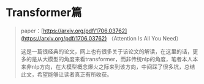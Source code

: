 # Transformer篇

> paper：[https://arxiv.org/pdf/1706.03762](https://arxiv.org/pdf/1706.03762) （Attention Is All You Need）
>
> 这是一篇很经典的论文，网上也有很多关于该论文的解读，在这里的话，更多的是从大模型的角度来看transformer，而非传统nlp的角度，笔者本人本来非nlp方向，在大模型概念爆火之际来到该方向，中间踩了很多坑，总结此文，希望能够让读者真正有所收获。

